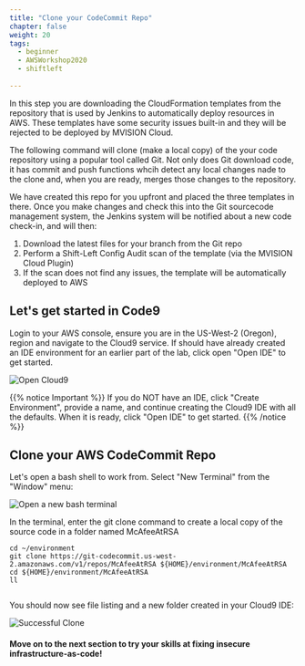 ```yaml
---
title: "Clone your CodeCommit Repo"
chapter: false
weight: 20
tags:
  - beginner
  - AWSWorkshop2020
  - shiftleft
  
---
```


In this step you are downloading the CloudFormation templates from the repository that is used by Jenkins to automatically deploy resources in AWS.  These templates have some security issues built-in and they will be rejected to be deployed by MVISION Cloud.

The following command will clone (make a local copy) of the your code repository using a popular tool called Git.  Not only does Git download code, it has commit and push functions whcih detect any local changes nade to the clone and, when you are ready, merges those changes to the repository.

We have created this repo for you upfront and placed the three templates in there. Once you make changes and check this into the Git sourcecode management system, the Jenkins system will be notified about a new code check-in, and will then:

1. Download the latest files for your branch from the Git repo
1. Perform a Shift-Left Config Audit scan of the template (via the MVISION Cloud Plugin)
1. If the scan does not find any issues, the template will be automatically deployed to AWS

## Let's get started in Code9

Login to your AWS console, ensure you are in the US-West-2 (Oregon), region and navigate to the Cloud9 service.  If should have already created an IDE environment for an earlier part of the lab, click open "Open IDE" to get started.

![Open Cloud9](/images/mfe/opencloud9.png?classes=border,shadow)

{{% notice Important %}}
If you do NOT have an IDE, click "Create Environment", provide a name, and continue creating the Cloud9 IDE with all the defaults.  When it is ready, click "Open IDE" to get started.
{{% /notice %}}

## Clone your AWS CodeCommit Repo

Let's open a bash shell to work from.  Select "New Terminal" from the "Window" menu:

![Open a new bash terminal](/images/mfe/newterminal.png?classes=border,shadow)

In the terminal, enter the git clone command to create a local copy of the source code in a folder named McAfeeAtRSA

```
cd ~/environment
git clone https://git-codecommit.us-west-2.amazonaws.com/v1/repos/McAfeeAtRSA ${HOME}/environment/McAfeeAtRSA
cd ${HOME}/environment/McAfeeAtRSA
ll


```

You should now see file listing and a new folder created in your Cloud9 IDE:

![Successful Clone](/images/mfe/successfulclone.png?classes=border,shadow)

#### Move on to the next section to try your skills at fixing insecure infrastructure-as-code!
